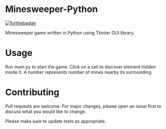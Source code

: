 # Minesweeper-Python
[![forthebadge](https://forthebadge.com/images/badges/made-with-python.svg)](https://forthebadge.com)

   Minesweeper game written in Python using Tkinter GUI library.

# Usage
  Run main.py to start the game. Click on a cell to discover element hidden inside it. A number represents number of mines nearby its surrounding.

# Contributing
   Pull requests are welcome. For major changes, please open an issue first to discuss what you would like to change.

   Please make sure to update tests as appropriate.
